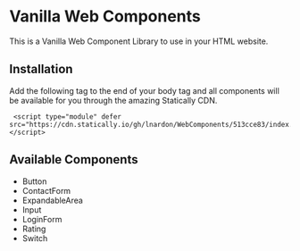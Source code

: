 # Vanilla Web Components

This is a Vanilla Web Component Library to use in your HTML website.

## Installation

Add the following tag to the end of your body tag and all components will be available for you through the amazing Statically CDN.

```
 <script type="module" defer src="https://cdn.statically.io/gh/lnardon/WebComponents/513cce83/index.js"></script>

```

## Available Components

- Button
- ContactForm
- ExpandableArea
- Input
- LoginForm
- Rating
- Switch
